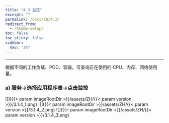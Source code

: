 ```yaml
---
title: "4.3 监控"
excerpt: ""
permalink: /docs/zh/4.3/
redirect_from:
  - /theme-setup/
toc: false
toc_sticky: false
sidebar:
  nav: "zh"
---
```


---
根据不同的工作负载、POD、容器，可查询正在使用的 CPU、内存、网络使用量。

### a\) 服务→选择应用程序表→点击监控
![]({{< param imageRootDir >}}/assets/ZH/{{< param version >}}/3.1.4_1.png)
![]({{< param imageRootDir >}}/assets/ZH/{{< param version >}}/3.1.4_2.png)
![]({{< param imageRootDir >}}/assets/ZH/{{< param version >}}/3.1.4_3.png)